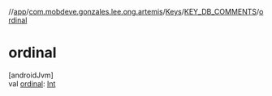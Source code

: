 //[app](../../../../index.md)/[com.mobdeve.gonzales.lee.ong.artemis](../../index.md)/[Keys](../index.md)/[KEY_DB_COMMENTS](index.md)/[ordinal](ordinal.md)

# ordinal

[androidJvm]\
val [ordinal](ordinal.md): [Int](https://kotlinlang.org/api/latest/jvm/stdlib/kotlin/-int/index.html)
